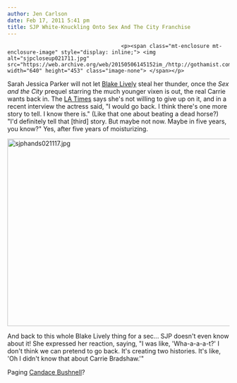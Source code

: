 ```yaml
---
author: Jen Carlson
date: Feb 17, 2011 5:41 pm
title: SJP White-Knuckling Onto Sex And The City Franchise
---
```


	
										<p><span class="mt-enclosure mt-enclosure-image" style="display: inline;"> <img alt="sjpcloseup021711.jpg" src="https://web.archive.org/web/20150506145152im_/http://gothamist.com/attachments/arts_jen/sjpcloseup021711.jpg" width="640" height="453" class="image-none"> </span></p>

<p>Sarah Jessica Parker will not let <a href="https://web.archive.org/web/20150506145152/http://gothamist.com/2011/02/08/welcome_to_the_screen_a_young_carri.php">Blake Lively</a> steal her thunder, once the <em>Sex and the City</em> prequel starring the much younger vixen is out, the real Carrie wants back in. The <a href="https://web.archive.org/web/20150506145152/http://latimesblogs.latimes.com/movies/2011/02/sex-and-the-city-3-satc-carrie-bradshaw-blake-lively-sarah-jessica-parker.html">LA Times</a> says she&apos;s not willing to give up on it, and in a recent interview the actress said, &quot;I would go back. I think there&apos;s one more story to tell. I know there is.&quot; (Like that one about beating a dead horse?) &quot;I&apos;d definitely tell that [third] story. But maybe not now. Maybe in five years, you know?&quot; Yes, after five years of moisturizing.</p>

<p><span class="mt-enclosure mt-enclosure-image" style="display: inline;"> <img alt="sjphands021117.jpg" src="https://web.archive.org/web/20150506145152im_/http://gothamist.com/attachments/arts_jen/sjphands021117.jpg" width="640" height="425" class="image-none"> </span></p>

<p>And back to this whole Blake Lively thing for a sec... SJP doesn&apos;t even know about it! She expressed her reaction, saying, &quot;I was like, &apos;Wha-a-a-a-t?&apos; I don&apos;t think we can pretend to go back. It&apos;s creating two histories. It&apos;s like, &apos;Oh I didn&apos;t know that about Carrie Bradshaw.&apos;&quot;</p>

<p>Paging <a href="https://web.archive.org/web/20150506145152/http://www.harperteen.com/books/Summer-City-Carrie-Diaries-Novel-Candace-Bushnell/?isbn=9780061728938">Candace Bushnell</a>?</p>					
										
									
				